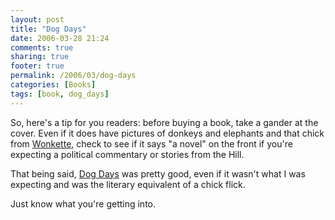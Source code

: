 ```yaml
---
layout: post
title: "Dog Days"
date: 2006-03-28 21:24
comments: true
sharing: true
footer: true
permalink: /2006/03/dog-days
categories: [Books]
tags: [book, dog_days]
---
```

So, here's a tip for you readers: before buying a book, take a gander at the cover.  Even if it does have pictures of donkeys and elephants and that chick from <a href="http://www.wonkette.com/">Wonkette</a>, check to see if it says "a novel" on the front if you're expecting a political commentary or stories from the Hill.

That being said, <a href="http://www.amazon.com/exec/obidos/redirect?link_code=as2&path=ASIN/1594489017&tag=brocklicom-20&camp=1789&creative=9325">Dog Days</a> was pretty good, even if it wasn't what I was expecting and was the literary equivalent of a chick flick.

Just know what you're getting into.
